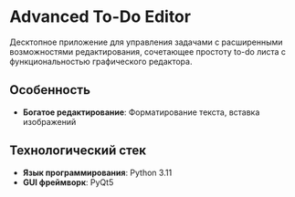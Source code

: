 # Advanced To-Do Editor


Десктопное приложение для управления задачами с расширенными возможностями редактирования, сочетающее простоту to-do листа с функциональностью графического редактора.

##  Особенность

-  **Богатое редактирование**: Форматирование текста, вставка изображений


## Технологический стек

- **Язык программирования**: Python 3.11
- **GUI фреймворк**: PyQt5
